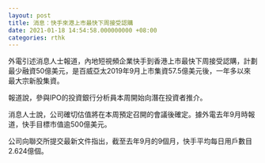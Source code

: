 ```yaml
---
layout: post
title: 消息：快手來港上市最快下周接受認購
date: 2021-01-18 14:54:58.000000000 +08:00
categories: rthk
---
```


外電引述消息人士報道，內地短視頻企業快手到香港上市最快下周接受認購，計劃最少融資50億美元，是百威亞太2019年9月上市集資57.5億美元後，一年多以來最大宗新股集資。

報道說，參與IPO的投資銀行分析員本周開始向潛在投資者推介。

消息人士說，公司確切估值將在本周預定召開的會議後確定。據外電去年9月時報道，快手目標市值逾500億美元。

公司向聯交所提交最新文件指出，截至去年9月的9個月，快手平均每日用戶數目2.624億個。
